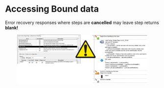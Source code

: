 # Accessing Bound data

Error recovery responses where steps are **cancelled** may leave step returns **blank!**

<figure><img src="../../.gitbook/assets/image (12) (1).png" alt=""><figcaption></figcaption></figure>



